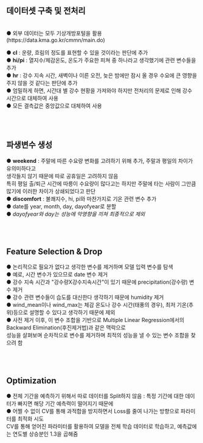 
## 데이터셋 구축 및 전처리

<br>
● 외부 데이터는 모두 기상개방포털을 활용(https://data.kma.go.kr/cmmn/main.do)


● **cl**  :  운량, 흐림의 정도를 표현할 수 있을 것이라는 판단에 추가 <br>
● **hi/pi**  :  열지수/체감온도, 온도가 주요한 피쳐 중 하나라고 생각했기에 관련 변수들을 추가 <br>
● **hr**  :  강수 지속 시간, 새벽이나 이른 오전, 늦은 밤에만 잠시 올 경우 수요에 큰 영향을 주지 않을 것 같다는 판단에 추가 <br>
● 엄밀하게 하면, 시간대 별 강수 현황을 가져와야 하지만 전처리의 문제로 인해 강수 시간으로 대체하여 사용 <br>
● 모든 결측값은 중앙값으로 대체하여 사용 

<br>
<br>

## 파생변수 생성 

● **weekend** : 주말에 따른 수요량 변화를 고려하기 위해 추가, 주말과 평일의 차이가 유의미하다고 <br>
생각들지 않기 때문에 따로 공휴일은 고려하지 않음 <br>
특히 평일 출/퇴근 시간에 따릉이 수요량이 많다고는 하지만 주말에 타는 사람이 그만큼 많기에 이러한 차이가 상쇄되었다고 판단 <br>
● **discomfort** : 불쾌지수, hi, pi와 마찬가지로 기온 관련 변수 추가 <br>
● date를 year, month, day, dayofyear로 분할 <br>
● *dayofyear와 day는 성능에 악영향을 끼쳐 최종적으로 제외* <br>

<br>
<br>

## Feature Selection & Drop 

● 논리적으로 필요가 없다고 생각한 변수를 제거하며 모델 입력 변수를 탐색 <br>
● 예로, 시간 변수가 있으므로 date 변수 제거 <br>
● 강수 지속 시간과 "강수량X강수지속시간"이 있기 때문에 precipitation(강수량) 변수 제거 <br>
● 강수 관련 변수들이 습도를 대신한다 생각하기 때문에 humidity 제거<br>
● wind_mean이나 wind_max는 체감 온도나 강수 시간(태풍의 경우), 최저 기온(추위)등으로 설명할 수 있다고 생각하기 때문에 제외<br>
● 사전 제거 이후, 이 변수 조합을 기반으로 Multiple Linear Regression에서의 Backward Elimination(후진제거법)과 같은 맥락으로 <br>
성능을 살펴보며 순차적으로 변수를 제거하며 최적의 성능을 낼 수 있는 변수 조합을 찾으려 함<br>

<br>
<br>


## Optimization 

● 전체 기간을 예측하기 위해서 따로 데이터를 Split하지 않음 : 특정 기간에 대한 데이터가 빠지면 해당 기간 예측력이 떨어지기 때문에 <br>
● 어쩔 수 없이 CV를 통해 과적합을 방지하면서 Loss를 줄여 나가는 방향으로 파라미터를 최적화 시도 <br>
CV를 통해 얻어진 파라미터를 활용하여 모델을 전체 학습 데이터로 학습하고, 예측값에는 연도별 상승분인 1.3을 곱해줌 <br>

<div align="center>
    # Yongjun Park @yopark @yoopark @yoopaark
     '''안녕'''       
</div>
          
**2018 -> 2019의 상승분은 약 1.9배** <br>
**2019 -> 2020의 상승분은 코로나임에도 불구하고 약 1.2배**<br>
● 코로나 관련 제한 사항들이 완화 됐기 때문에, 기존 상승률에 어느정도 더욱 상승했을 것이라고 추측하여 2020 -> 2021의 상승분은 1.3을 적용 <br>
<br>
** *최종 사용 모델 : LGBM + Catboost* **







